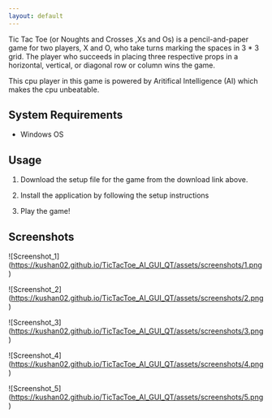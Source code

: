 ```yaml
---
layout: default
---
```


Tic Tac Toe (or Noughts and Crosses ,Xs and Os) is a pencil-and-paper game for two players, X and O, who take turns marking the spaces in 3 * 3 grid. The player who succeeds in placing three respective props in a horizontal, vertical, or diagonal row or column wins the game.

This cpu player in this game is powered by Aritifical Intelligence (AI) which makes the cpu unbeatable.


## System Requirements

- Windows OS

## Usage

1. Download the setup file for the game from the download link above.

2. Install the application by following the setup instructions

3. Play the game!

## Screenshots

![Screenshot_1] (https://kushan02.github.io/TicTacToe_AI_GUI_QT/assets/screenshots/1.png)

![Screenshot_2] (https://kushan02.github.io/TicTacToe_AI_GUI_QT/assets/screenshots/2.png)

![Screenshot_3] (https://kushan02.github.io/TicTacToe_AI_GUI_QT/assets/screenshots/3.png)

![Screenshot_4] (https://kushan02.github.io/TicTacToe_AI_GUI_QT/assets/screenshots/4.png)

![Screenshot_5] (https://kushan02.github.io/TicTacToe_AI_GUI_QT/assets/screenshots/5.png)
